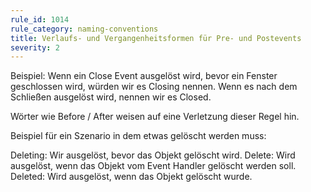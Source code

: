 ```yaml
---
rule_id: 1014
rule_category: naming-conventions
title: Verlaufs- und Vergangenheitsformen für Pre- und Postevents
severity: 2
---
```

Beispiel:
Wenn ein Close Event ausgelöst wird, bevor ein Fenster geschlossen wird, würden wir es Closing nennen.
Wenn es nach dem Schließen ausgelöst wird, nennen wir es Closed.

Wörter wie Before / After weisen auf eine Verletzung dieser Regel hin.

Beispiel für ein Szenario in dem etwas gelöscht werden muss:

Deleting: Wir ausgelöst, bevor das Objekt gelöscht wird.
Delete: Wird ausgelöst, wenn das Objekt vom Event Handler gelöscht werden soll.
Deleted: Wird ausgelöst, wenn das Objekt gelöscht wurde.